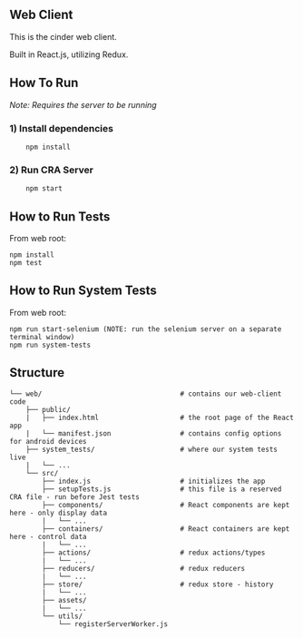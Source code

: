 Web Client
---

This is the cinder web client.

Built in React.js, utilizing Redux.

How To Run
---
_Note: Requires the server to be running_

### 1) Install dependencies
```
    npm install
```

### 2) Run CRA Server
```
    npm start
```

How to Run Tests
---
From web root:

    npm install
    npm test
 
How to Run System Tests
---
From web root:

    npm run start-selenium (NOTE: run the selenium server on a separate terminal window) 
    npm run system-tests
 
Structure
---
```
└── web/                                  # contains our web-client code
    ├── public/
    |   ├── index.html                    # the root page of the React app
    |   └── manifest.json                 # contains config options for android devices
    ├── system_tests/                     # where our system tests live
    |   └── ...                         
    └── src/  
        ├── index.js                      # initializes the app
        ├── setupTests.js                 # this file is a reserved CRA file - run before Jest tests
        ├── components/                   # React components are kept here - only display data
        |   └── ...
        ├── containers/                   # React containers are kept here - control data
        |   └── ...
        ├── actions/                      # redux actions/types
        |   └── ...
        ├── reducers/                     # redux reducers
        |   └── ...
        ├── store/                        # redux store - history
        |   └── ...
        ├── assets/
        |   └── ...
        └── utils/
            └── registerServerWorker.js
```
